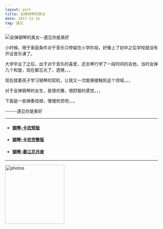 ```yaml
---
layout: post
title: 会弹钢琴的美女
date: 2017-12-16
tag: 遇见
---
```


 ![会弹钢琴的美女--遇见你是美好](http://osg1u3s09.bkt.clouddn.com/image/jpg/material/DSC_Tianjin%20%28small%29.jpg)

<p> 小时候，限于家庭条件对于音乐只停留在小学阶段，好像上了初中之后学校就没有开设音乐课了。</p>
<p> 大学毕业了之后，出于对于音乐的喜爱，还去琴行学了一段时间的吉他，当时会弹几个和旋，现在都忘光了，遗憾，，，</p>
<p> 现在就着孩子学习钢琴的契机，让我又一次能够接触到这个领域，，，</p>
<p> 对于会弹钢琴的女生，是很优雅，很舒服的感觉，，，</p>
<p> 下面是一些弹奏视频，慢慢欣赏吧，，，</p>
<p> </p>
<p> ------遇见你是美好</p>

-----------------
- #### [钢琴-卡农短版](http://osg1u3s09.bkt.clouddn.com/piano/teacher_li/VID_20171202_%E5%8D%A1%E5%86%9C.mp4)
- #### [钢琴-卡农完整版](http://osg1u3s09.bkt.clouddn.com/piano/teacher_li/VID_20171210_153115.mp4)
- #### [钢琴-春江花月夜](http://osg1u3s09.bkt.clouddn.com/piano/teacher_li/VID_20171202_%E6%98%A5%E6%B1%9F%E8%8A%B1%E6%9C%88%E5%A4%9C.mp4)
-----------------
 
<a href="/photos/" target="_blank"><img src="http://omjh2j5h3.bkt.clouddn.com/%E5%A4%A9%E7%AD%96.jpg" width="195" height="195" alt="photos"/></a>
